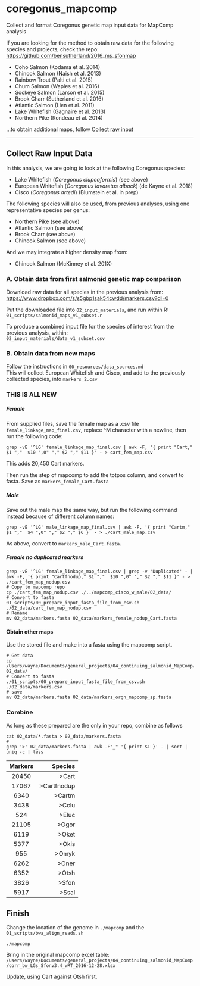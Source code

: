 # coregonus_mapcomp
Collect and format Coregonus genetic map input data for MapComp analysis


If you are looking for the method to obtain raw data for the following species and projects, check the repo:     
https://github.com/bensutherland/2016_ms_sfonmap    
- Coho Salmon (Kodama et al. 2014)
- Chinook Salmon (Naish et al. 2013)
- Rainbow Trout (Palti et al. 2015)
- Chum Salmon (Waples et al. 2016)
- Sockeye Salmon (Larson et al. 2015)
- Brook Charr (Sutherland et al. 2016)
- Atlantic Salmon (Lien et al. 2011)
- Lake Whitefish (Gagnaire et al. 2013)
- Northern Pike (Rondeau et al. 2014)

...to obtain additional maps, follow [Collect raw input](#collect-raw_input-data)     

---

## Collect Raw Input Data
In this analysis, we are going to look at the following Coregonus species:    
- Lake Whitefish (_Coregonus clupeaformis_) (see above)
- European Whitefish (_Coregonus lavaretus albock_) (de Kayne et al. 2018)
- Cisco (_Coregonus artedi_) (Blumstein et al. in prep)   

The following species will also be used, from previous analyses, using one representative species per genus:      
- Northern Pike (see above)
- Atlantic Salmon (see above)
- Brook Charr (see above)
- Chinook Salmon (see above)

And we may integrate a higher density map from:
- Chinook Salmon (McKinney et al. 201X)

### A. Obtain data from first salmonid genetic map comparison
Download raw data for all species in the previous analysis from:     
https://www.dropbox.com/s/s5gbp1sak54cwdd/markers.csv?dl=0     

Put the downloaded file into `02_input_materials`, and run within R:     
`01_scripts/salmonid_maps_v1_subset.r`     

To produce a combined input file for the species of interest from the previous analysis, within:    
`02_input_materials/data_v1_subset.csv`         

### B. Obtain data from new maps
Follow the instructions in `00_resources/data_sources.md`     
This will collect European Whitefish and Cisco, and add to the previously collected species, into `markers_2.csv`     


### THIS IS ALL NEW ###

##### Female #####
From supplied files, save the female map as a .csv file `female_linkage_map_final.csv`, replace ^M character with a newline, then run the following code:     
```
grep -vE '^LG' female_linkage_map_final.csv | awk -F, '{ print "Cart," $1 ","  $10 ",0" "," $2 "," $11 }' - > cart_fem_map.csv
```

This adds 20,450 Cart markers.

Then run the step of mapcomp to add the totpos column, and convert to fasta. Save as `markers_female_Cart.fasta`

##### Male #####
Save out the male map the same way, but run the following command instead because of different column names:     
```
grep -vE '^LG' male_linkage_map_final.csv | awk -F, '{ print "Cartm," $1 ","  $4 ",0" "," $2 "," $6 }' - > ./cart_male_map.csv
``` 

As above, convert to `markers_male_Cart.fasta`.     

##### Female no duplicated markers #####
```
grep -vE '^LG' female_linkage_map_final.csv | grep -v 'Duplicated' - | awk -F, '{ print "Cartfnodup," $1 ","  $10 ",0" "," $2 "," $11 }' - > ./cart_fem_map_nodup.csv
# Copy to mapcomp repo
cp ./cart_fem_map_nodup.csv ./../mapcomp_cisco_w_male/02_data/
# Convert to fasta
01_scripts/00_prepare_input_fasta_file_from_csv.sh ./02_data/cart_fem_map_nodup.csv
# Rename
mv 02_data/markers.fasta 02_data/markers_female_nodup_Cart.fasta
```

#### Obtain other maps ####
Use the stored file and make into a fasta using the mapcomp script.  
       
```
# Get data
cp /Users/wayne/Documents/general_projects/04_continuing_salmonid_MapComp/00_source_materials/markers.csv 02_data/
# Convert to fasta
./01_scripts/00_prepare_input_fasta_file_from_csv.sh ./02_data/markers.csv 
# save
mv 02_data/markers.fasta 02_data/markers_orgn_mapcomp_sp.fasta   
```

### Combine ####
As long as these prepared are the only in your repo, combine as follows      
```
cat 02_data/*.fasta > 02_data/markers.fasta
# 
grep '>' 02_data/markers.fasta | awk -F"_" '{ print $1 }' - | sort | uniq -c | less
```

Markers | Species
:--------: | --------:
20450 | >Cart
17067 | >Cartfnodup
6340 | >Cartm
3438 | >Cclu
 524 | >Eluc
21105 | >Ogor
6119 |>Oket
5377 |>Okis
 955 |>Omyk
6262 |>Oner
6352 |>Otsh
3826 |>Sfon
5917 |>Ssal




## Finish
Change the location of the genome in `./mapcomp` and the `01_scripts/bwa_align_reads.sh`
```
./mapcomp
```

Bring in the original mapcomp excel table:    
`/Users/wayne/Documents/general_projects/04_continuing_salmonid_MapComp/corr_bw_LGs_Sfonv3.4_wRT_2016-12-28.xlsx`

Update, using Cart against Otsh first.   
